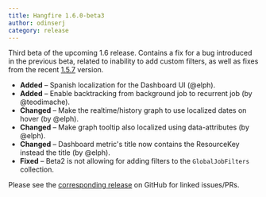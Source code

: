```yaml
---
title: Hangfire 1.6.0-beta3
author: odinserj
category: release
---
```


Third beta of the upcoming 1.6 release. Contains a fix for a bug introduced in the previous beta, related to inability to add custom filters, as well as fixes from the recent [1.5.7](http://hangfire.io/blog/2016/05/30/hangfire-1.5.7.html) version.

* **Added** – Spanish localization for the Dashboard UI (@elph).
* **Added** – Enable backtracking from background job to recurrent job (by @teodimache).
* **Changed** – Make the realtime/history graph to use localized dates on hover (by @elph).
* **Changed** – Make graph tooltip also localized using data-attributes (by @elph).
* **Changed** – Dashboard metric's title now contains the ResourceKey instead the title (by @elph).
* **Fixed** – Beta2 is not allowing for adding filters to the `GlobalJobFilters` collection.

Please see the [corresponding release](https://github.com/HangfireIO/Hangfire/releases/tag/v1.6.0-beta3) on GitHub for linked issues/PRs.